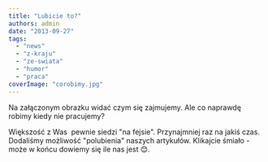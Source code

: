 ```yaml
---
title: "Lubicie to?"
authors: admin
date: "2013-09-27"
tags:
  - "news"
  - "z-kraju"
  - "ze-swiata"
  - "humor"
  - "praca"
coverImage: "corobimy.jpg"
---
```


Na załączonym obrazku widać czym się zajmujemy. Ale co naprawdę robimy kiedy nie
pracujemy?

Większość z Was  pewnie siedzi "na fejsie". Przynajmniej raz na jakiś czas.
Dodaliśmy możliwość "polubienia" naszych artykułów. Klikajcie śmiało - może w
końcu dowiemy się ile nas jest 😊.
